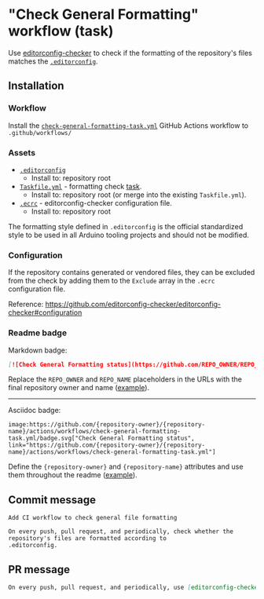 # "Check General Formatting" workflow (task)

Use [editorconfig-checker](https://github.com/editorconfig-checker/editorconfig-checker) to check if the formatting of the repository's files matches the [`.editorconfig`](https://editorconfig.org/).

## Installation

### Workflow

Install the [`check-general-formatting-task.yml`](check-general-formatting-task.yml) GitHub Actions workflow to `.github/workflows/`

### Assets

- [`.editorconfig`](assets/general/.editorconfig)
  - Install to: repository root
- [`Taskfile.yml`](assets/check-general-formatting-task/Taskfile.yml) - formatting check [task](https://taskfile.dev/).
  - Install to: repository root (or merge into the existing `Taskfile.yml`).
- [`.ecrc`](assets/check-general-formatting/.ecrc) - editorconfig-checker configuration file.
  - Install to: repository root

The formatting style defined in `.editorconfig` is the official standardized style to be used in all Arduino tooling projects and should not be modified.

### Configuration

If the repository contains generated or vendored files, they can be excluded from the check by adding them to the `Exclude` array in the `.ecrc` configuration file.

Reference:
https://github.com/editorconfig-checker/editorconfig-checker#configuration

### Readme badge

Markdown badge:

```markdown
[![Check General Formatting status](https://github.com/REPO_OWNER/REPO_NAME/actions/workflows/check-general-formatting-task.yml/badge.svg)](https://github.com/REPO_OWNER/REPO_NAME/actions/workflows/check-general-formatting-task.yml)
```

Replace the `REPO_OWNER` and `REPO_NAME` placeholders in the URLs with the final repository owner and name ([example](https://raw.githubusercontent.com/arduino-libraries/ArduinoIoTCloud/master/README.md)).

---

Asciidoc badge:

```adoc
image:https://github.com/{repository-owner}/{repository-name}/actions/workflows/check-general-formatting-task.yml/badge.svg["Check General Formatting status", link="https://github.com/{repository-owner}/{repository-name}/actions/workflows/check-general-formatting-task.yml"]
```

Define the `{repository-owner}` and `{repository-name}` attributes and use them throughout the readme ([example](https://raw.githubusercontent.com/arduino-libraries/WiFiNINA/master/README.adoc)).

## Commit message

```
Add CI workflow to check general file formatting

On every push, pull request, and periodically, check whether the repository's files are formatted according to
.editorconfig.
```

## PR message

```markdown
On every push, pull request, and periodically, use [editorconfig-checker](https://github.com/editorconfig-checker/editorconfig-checker) check whether the repository's files are formatted according to [`.editorconfig`](https://editorconfig.org/).
```
